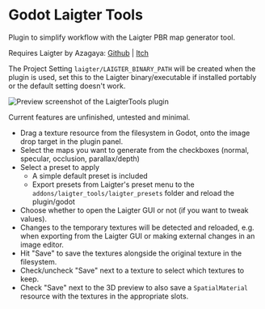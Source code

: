 # Godot Laigter Tools

Plugin to simplify workflow with the Laigter PBR map generator tool.

Requires Laigter by Azagaya: [Github](https://github.com/azagaya/laigter) | [Itch](https://azagaya.itch.io/laigter)

The Project Setting `laigter/LAIGTER_BINARY_PATH` will be created when the plugin is used, set this to the Laigter binary/executable if installed portably or the default setting doesn't work.

![Preview screenshot of the LaigterTools plugin](https://i.imgur.com/ImKNB9c.png)

Current features are unfinished, untested and minimal.

* Drag a texture resource from the filesystem in Godot, onto the image drop target in the plugin panel.
* Select the maps you want to generate from the checkboxes (normal, specular, occlusion, parallax/depth)
* Select a preset to apply 
  * A simple default preset is included
  * Export presets from Laigter's preset menu to the `addons/laigter_tools/laigter_presets` folder and reload the plugin/godot
* Choose whether to open the Laigter GUI or not (if you want to tweak values).
* Changes to the temporary textures will be detected and reloaded, e.g. when exporting from the Laigter GUI or making external changes in an image editor.
* Hit "Save" to save the textures alongside the original texture in the filesystem.
 * Check/uncheck "Save" next to a texture to select which textures to keep.
 * Check "Save" next to the 3D preview to also save a `SpatialMaterial` resource with the textures in the appropriate slots.
